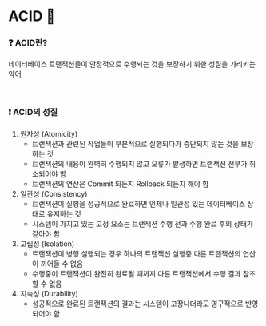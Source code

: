 # ACID 🥨

### ❓ ACID란?

데이터베이스 트랜잭션들이 안정적으로 수행되는 것을 보장하기 위한 성질을 가리키는 약어

<br/>

### ❗ ACID의 성질

1. 원자성 (Atomicity)
   * 트랜잭션과 관련된 작업들이 부분적으로 실행되다가 중단되지 않는 것을 보장하는 것
   * 트랜잭션의 내용이 완벽히 수행되지 않고 오류가 발생하면 트랜잭션 전부가 취소되어야 함
   * 트랜잭션의 연산은 Commit 되든지 Rollback 되든지 해야 함
2. 일관성 (Consistency)
   * 트랜잭션이 실행을 성공적으로 완료하면 언제나 일관성 있는 데이터베이스 상태로 유지하는 것
   * 시스템이 가지고 있는 고정 요소는 트랜잭션 수행 전과 수행 완료 후의 상태가 같아야 함
3. 고립성 (Isolation)
   * 트랜잭션이 병행 실행되는 경우 하나의 트랜잭션 실행중 다른 트랜잭션의 연산이 끼어들 수 없음
   * 수행중이 트랜잭션이 완전히 완료될 때까지 다른 트랜잭션에서 수행 결과 참조할 수 없음
4. 지속성 (Durability)
   * 성공적으로 완료된 트랜잭션의 결과는 시스템이 고장나더라도 영구적으로 반영되어야 함